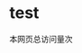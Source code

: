 # test
<script async src="//busuanzi.ibruce.info/busuanzi/2.3/busuanzi.pure.mini.js"></script>
<span id="busuanzi_container_site_pv">本网页总访问量<span id="busuanzi_value_site_pv"></span>次</span>
